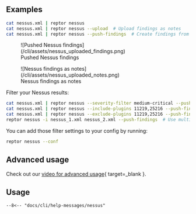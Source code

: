 ## Examples

```bash title="Nessus"
cat nessus.xml | reptor nessus
cat nessus.xml | reptor nessus --upload  # Upload findings as notes
cat nessus.xml | reptor nessus --push-findings  # Create findings from scan results
```

<figure markdown="span">
  ![Pushed Nessus findings](/cli/assets/nessus_uploaded_findings.png)
  <figcaption>Pushed Nessus findings</figcaption>
</figure>

<figure markdown="span">
  ![Nessus findings as notes](/cli/assets/nessus_uploaded_notes.png)
  <figcaption>Nessus findings as notes</figcaption>
</figure>

Filter your Nessus results:

```bash title="Nessus Filter"
cat nessus.xml | reptor nessus --severity-filter medium-critical --push-findings
cat nessus.xml | reptor nessus --include-plugins 11219,25216 --push-findings  # Include only plugin IDs 11219, 25216
cat nessus.xml | reptor nessus --exclude-plugins 11219,25216 --push-findings  # Exclude plugin IDs 11219, 25216
reptor nessus -i nessus_1.xml nessus_2.xml --push-findings  # Use multiple input files
```

You can add those filter settings to your config by running:

```bash title="Nessus conf"
reptor nessus --conf
```

## Advanced usage
Check out our [video for advanced usage](https://www.youtube.com/watch?v=gVgsV_nx7D0){ target=_blank }.

## Usage
```
--8<-- "docs/cli/help-messages/nessus"
```

